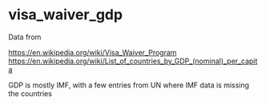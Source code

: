 # visa_waiver_gdp

Data from

https://en.wikipedia.org/wiki/Visa_Waiver_Program
https://en.wikipedia.org/wiki/List_of_countries_by_GDP_(nominal)_per_capita

GDP is mostly IMF, with a few entries from UN where IMF data is missing the countries
